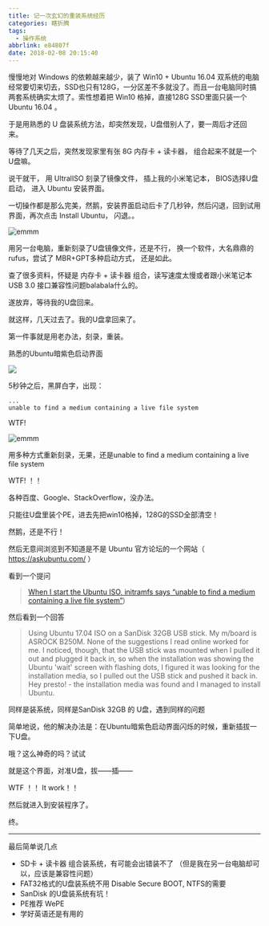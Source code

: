 ```yaml
---
title: 记一次玄幻的重装系统经历
categories: 瞎折腾
tags:
  - 操作系统
abbrlink: e84807f
date: 2018-02-08 20:15:40
---
```


慢慢地对 Windows 的依赖越来越少，装了 Win10 + Ubuntu 16.04 双系统的电脑经常要切来切去，SSD也只有128G，一分区差不多就没了。而且一台电脑同时搞两套系统确实太烦了。索性想着把 Win10 格掉，直接128G SSD里面只装一个 Ubuntu 16.04 。

于是用熟悉的 U 盘装系统方法，却突然发现，U盘借别人了，要一周后才还回来。

等待了几天之后，突然发现家里有张 8G 内存卡 + 读卡器， 组合起来不就是一个U盘嘛。

说干就干， 用 UltralISO 刻录了镜像文件， 插上我的小米笔记本， BIOS选择U盘启动， 进入 Ubuntu 安装界面。

一切操作都是那么完美，然鹅，安装界面启动后卡了几秒钟，然后闪退，回到试用界面，再次点击 Install Ubuntu， 闪退。。

![emmm](../../../../images/emmm.jpg)

用另一台电脑，重新刻录了U盘镜像文件，还是不行， 换一个软件，大名鼎鼎的rufus，尝试了 MBR+GPT多种启动方式， 还是如此。

<!-- more -->

查了很多资料，怀疑是 内存卡 + 读卡器 组合，读写速度太慢或者跟小米笔记本 USB 3.0 接口兼容性问题balabala什么的。

遂放弃，等待我的U盘回来。

就这样，几天过去了。我的U盘拿回来了。

第一件事就是用老办法，刻录，重装。

熟悉的Ubuntu暗紫色启动界面

![](https://ss0.bdstatic.com/70cFvHSh_Q1YnxGkpoWK1HF6hhy/it/u=2511595114,1015751858&fm=27&gp=0.jpg)

5秒钟之后，黑屏白字，出现：

```
...
unable to find a medium containing a live file system
```

WTF!

![emmm](../../../../images/emmm.jpg)

用多种方式重新刻录，无果，还是unable to find a medium containing a live file system

WTF! ！！

各种百度、Google、StackOverflow，没办法。

只能往U盘里装个PE，进去先把win10格掉，128G的SSD全部清空！

然鹅，还是不行！

然后无意间浏览到不知道是不是 Ubuntu 官方论坛的一个网站（ https://askubuntu.com/ ）

看到一个提问

> [When I start the Ubuntu ISO, initramfs says “unable to find a medium containing a live file system”](https://askubuntu.com/questions/451662/when-i-start-the-ubuntu-iso-initramfs-says-unable-to-find-a-medium-containing/946334#946334?newreg=6c06f201d1764841bbeb7d7f4195273a))

然后看到一个回答

> Using Ubuntu 17.04 ISO on a SanDisk 32GB USB stick. My m/board is ASROCK B250M. None of the suggestions I read online worked for me. I noticed, though, that the USB stick was mounted when I pulled it out and plugged it back in, so when the installation was showing the Ubuntu 'wait' screen with flashing dots, I figured it was looking for the installation media, so I pulled out the USB stick and pushed it back in. Hey presto! - the installation media was found and I managed to install Ubuntu.

同样是装系统，同样是SanDisk 32GB 的 U盘，遇到同样的问题

简单地说，他的解决办法是：在Ubuntu暗紫色启动界面闪烁的时候，重新插拔一下U盘。

哦？这么神奇的吗？试试


就是这个界面，对准U盘，拔——插——

WTF ！！ It work！！

然后就进入到安装程序了。

终。

---

最后简单说几点

* SD卡 + 读卡器 组合装系统，有可能会出错装不了 （但是我在另一台电脑却可以，应该是兼容性问题）
* FAT32格式的U盘装系统不用 Disable Secure BOOT, NTFS的需要
* SanDisk 的U盘装系统有坑！
* PE推荐 WePE
* 学好英语还是有用的

